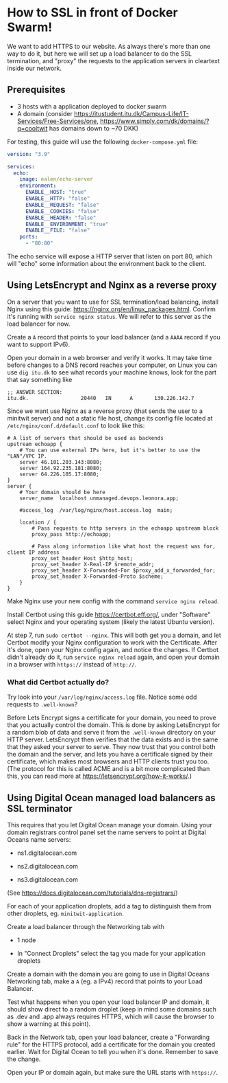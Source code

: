 # How to SSL in front of Docker Swarm!

We want to add HTTPS to our website. As always there's more than one way to do it, but here we will set up a load balancer to do the SSL termination, and "proxy" the requests to the application servers in cleartext inside our network.

## Prerequisites

* 3 hosts with a application deployed to docker swarm
* A domain (consider https://itustudent.itu.dk/Campus-Life/IT-Services/Free-Services/one, https://www.simply.com/dk/domains/?q=cooltwit has domains down to ~70 DKK)

For testing, this guide will use the following `docker-compose.yml` file:

```yml
version: "3.9"

services:
  echo:
    image: ealen/echo-server
    environment:
      ENABLE__HOST: "true"
      ENABLE__HTTP: "false" 
      ENABLE__REQUEST: "false"
      ENABLE__COOKIES: "false"
      ENABLE__HEADER: "false"
      ENABLE__ENVIRONMENT: "true"
      ENABLE__FILE: "false"
    ports:
      - "80:80"
```

The echo service will expose a HTTP server that listen on port 80, which will "echo" some information about the environment back to the client.

## Using LetsEncrypt and Nginx as a reverse proxy

On a server that you want to use for SSL termination/load balancing, install Nginx using this guide: https://nginx.org/en/linux_packages.html. Confirm it's running with `service nginx status`. We will refer to this server as the load balancer for now. 

Create a `A` record that points to your load balancer (and a `AAAA` record if you want to support IPv6).

Open your domain in a web browser and verify it works. It may take time before changes to a DNS record reaches your computer, on Linux you can use `dig itu.dk` to see what records your machine knows, look for the part that say something like

```
;; ANSWER SECTION:
itu.dk.                 20440   IN      A       130.226.142.7
```

Since we want use Nginx as a reverse proxy (that sends the user to a minitwit server) and not a static file host, change its config file located at `/etc/nginx/conf.d/default.conf` to look like this:

```
# A list of servers that should be used as backends
upstream echoapp {
    # You can use external IPs here, but it's better to use the "LAN"/VPC IP.
    server 46.101.203.143:8080;
    server 164.92.235.181:8080;
    server 64.226.105.17:8080;
}
server {
    # Your domain should be here
    server_name  localhost unmanaged.devops.leonora.app;

    #access_log  /var/log/nginx/host.access.log  main;

    location / {
        # Pass requests to http servers in the echoapp upstream block
        proxy_pass http://echoapp;

        # Pass along information like what host the request was for, client IP address
        proxy_set_header Host $http_host;
        proxy_set_header X-Real-IP $remote_addr;
        proxy_set_header X-Forwarded-For $proxy_add_x_forwarded_for;
        proxy_set_header X-Forwarded-Proto $scheme;
    }
}
```

Make Nginx use your new config with the command `service nginx reload`.

Install Certbot using this guide https://certbot.eff.org/, under "Software" select Nginx and your operating system (likely the latest Ubuntu version).

At step 7, run `sudo certbot --nginx`. This will both get you a domain, and let Certbot modify your Nginx configuration to work with the Certificate. After it's done, open your Nginx config again, and notice the changes. If Certbot didn't already do it, run `service nginx reload` again, and open your domain in a browser with `https://` instead of `http://`.

### What did Certbot actually do?

Try look into your `/var/log/nginx/access.log` file. Notice some odd requests to `.well-known`?

Before Lets Encrypt signs a certificate for your domain, you need to prove that you actually control the domain. This is done by asking LetsEncrypt for a random blob of data and serve it from the `.well-known` directory on your HTTP server. LetsEncrypt then verifies that the data exists and is the same that they asked your server to serve. They now trust that you control both the domain and the server, and lets you have a certificale signed by their certificate, which makes most browsers and HTTP clients trust you too. (The protocol for this is called ACME and is a bit more complicated than this, you can read more at https://letsencrypt.org/how-it-works/.)

## Using Digital Ocean managed load balancers as SSL terminator

This requires that you let Digital Ocean manage your domain. Using your domain registrars control panel set the name servers to point at Digital Oceans name servers:

* ns1.digitalocean.com

* ns2.digitalocean.com

* ns3.digitalocean.com

(See https://docs.digitalocean.com/tutorials/dns-registrars/)

For each of your application droplets, add a tag to distinguish them from other droplets, eg. `minitwit-application`.

Create a load balancer through the Networking tab with

* 1 node

* In "Connect Droplets" select the tag you made for your application droplets

Create a domain with the domain you are going to use in Digital Oceans Networking tab, make a `A` (eg. a IPv4) record that points to your Load Balancer.

Test what happens when you open your load balancer IP and domain, it should show direct to a random droplet (keep in mind some domains such as .dev and .app always requires HTTPS, which will cause the browser to show a warning at this point).

Back in the Network tab, open your load balancer, create a "Forwarding rule" for the HTTPS protocol, add a certificate for the domain you created earlier. Wait for Digital Ocean to tell you when it's done. Remember to save the change.

Open your IP or domain again, but make sure the URL starts with `https://`.
